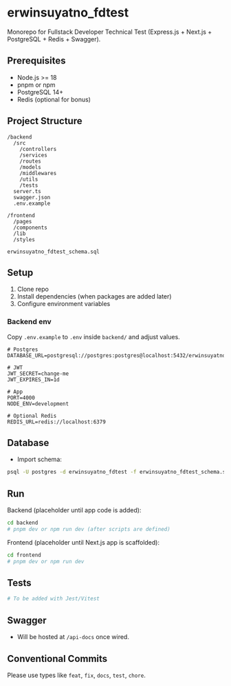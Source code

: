 # erwinsuyatno_fdtest

Monorepo for Fullstack Developer Technical Test (Express.js + Next.js + PostgreSQL + Redis + Swagger).

## Prerequisites

- Node.js >= 18
- pnpm or npm
- PostgreSQL 14+
- Redis (optional for bonus)

## Project Structure

```
/backend
  /src
    /controllers
    /services
    /routes
    /models
    /middlewares
    /utils
    /tests
  server.ts
  swagger.json
  .env.example

/frontend
  /pages
  /components
  /lib
  /styles

erwinsuyatno_fdtest_schema.sql
```

## Setup

1. Clone repo
2. Install dependencies (when packages are added later)
3. Configure environment variables

### Backend env

Copy `.env.example` to `.env` inside `backend/` and adjust values.

```
# Postgres
DATABASE_URL=postgresql://postgres:postgres@localhost:5432/erwinsuyatno_fdtest

# JWT
JWT_SECRET=change-me
JWT_EXPIRES_IN=1d

# App
PORT=4000
NODE_ENV=development

# Optional Redis
REDIS_URL=redis://localhost:6379
```

## Database

- Import schema:

```bash
psql -U postgres -d erwinsuyatno_fdtest -f erwinsuyatno_fdtest_schema.sql
```

## Run

Backend (placeholder until app code is added):

```bash
cd backend
# pnpm dev or npm run dev (after scripts are defined)
```

Frontend (placeholder until Next.js app is scaffolded):

```bash
cd frontend
# pnpm dev or npm run dev
```

## Tests

```bash
# To be added with Jest/Vitest
```

## Swagger

- Will be hosted at `/api-docs` once wired.

## Conventional Commits

Please use types like `feat`, `fix`, `docs`, `test`, `chore`.